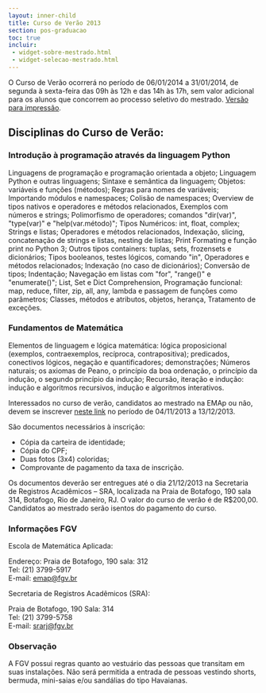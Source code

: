 ```yaml
---
layout: inner-child
title: Curso de Verão 2013
section: pos-graduacao
toc: true
incluir:
 - widget-sobre-mestrado.html
 - widget-selecao-mestrado.html
---
```


O Curso de Verão ocorrerá no período de 06/01/2014 a 31/01/2014, de
segunda à sexta-feira das 09h às 12h e das 14h às 17h, sem valor
adicional para os alunos que concorrem ao processo seletivo do
mestrado. [Versão para impressão](/files/curso-versao-2014.pdf). 

## Disciplinas do Curso de Verão:

### Introdução à programação através da linguagem Python

Linguagens de programação e programação orientada a objeto; Linguagem
Python e outras linguagens; Sintaxe e semântica da linguagem; Objetos:
variáveis e funções (métodos); Regras para nomes de variáveis;
Importando módulos e namespaces; Colisão de namespaces; Overview de
tipos nativos e operadores e métodos relacionados, Exemplos com
números e strings; Polimorfismo de operadores; comandos "dir(var)",
"type(var)" e "help(var.método)"; Tipos Numéricos: int, float,
complex; Strings e listas; Operadores e métodos relacionados,
Indexação, slicing, concatenação de strings e listas, nesting de
listas; Print Formating e função print no Python 3; Outros tipos
containers: tuplas, sets, frozensets e dicionários; Tipos booleanos,
testes lógicos, comando "in", Operadores e métodos relacionados;
Indexação (no caso de dicionários); Conversão de tipos; Indentação;
Navegação em listas com "for", "range()" e "enumerate()"; List, Set e
Dict Comprehension, Programação funcional: map, reduce, filter, zip,
all, any, lambda e passagem de funções como parâmetros; Classes,
métodos e atributos, objetos, herança, Tratamento de exceções.

### Fundamentos de Matemática

Elementos de linguagem e lógica matemática: lógica proposicional
(exemplos, contraexemplos, recíproca, contrapositiva); predicados,
conectivos lógicos, negação e quantificadores; demonstrações; Números
naturais; os axiomas de Peano, o princípio da boa ordenação, o
princípio da indução, o segundo princípio da indução; Recursão,
iteração e indução: indução e algoritmos recursivos, indução e
algoritmos interativos.

Interessados no curso de verão, candidatos ao mestrado na EMAp ou não,
devem se inscrever [neste link](http://fgv159.fgv.br/pls/DCCACR/wcc7000$.prcinicial?P_PRSE_CD=CVMA&p_empresa=EMAP)
no período de 04/11/2013 a 13/12/2013.

São documentos necessários à inscrição:

- Cópia da carteira de identidade;
- Cópia do CPF;
- Duas fotos (3x4) coloridas;
- Comprovante de pagamento da taxa de inscrição.

Os documentos deverão ser entregues até o dia 21/12/2013 na Secretaria
de Registros Acadêmicos – SRA, localizada na Praia de Botafogo, 190
sala 314, Botafogo, Rio de Janeiro, RJ. O valor do curso de verão é de
R$200,00. Candidatos ao mestrado serão isentos do pagamento do curso.

### Informações FGV

Escola de Matemática Aplicada:

Endereço: Praia de Botafogo, 190 sala: 312<br/>
Tel: (21) 3799-5917<br/>
E-mail: emap@fgv.br

Secretaria de Registros Acadêmicos (SRA):

Praia de Botafogo, 190 Sala: 314<br/>
Tel: (21) 3799-5758<br/>
E-mail: srarj@fgv.br

### Observação
 
A FGV possui regras quanto ao vestuário das pessoas que transitam em
suas instalações. Não será permitida a entrada de pessoas vestindo
shorts, bermuda, mini-saias e/ou sandálias do tipo Havaianas.

